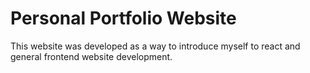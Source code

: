 # Personal Portfolio Website

This website was developed as a way to introduce myself to react and general frontend website development.
